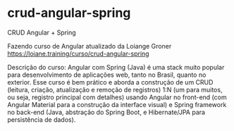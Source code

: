# crud-angular-spring

CRUD Angular + Spring

Fazendo curso de Angular atualizado da Loiange Groner 
https://loiane.training/curso/crud-angular-spring

Descrição do curso: Angular com Spring (Java) é uma stack muito popular para desenvolvimento de aplicações web, tanto no Brasil, quanto no exterior. Esse curso é bem prático e aborda a construção de um CRUD (leitura, criação, atualização e remoção de registros) 1:N (um para muitos, ou seja, registro principal com detalhes) usando Angular no front-end (com Angular Material para a construção da interface visual) e Spring framework no back-end (Java, abstração do Spring Boot, e Hibernate/JPA para persistência de dados).
